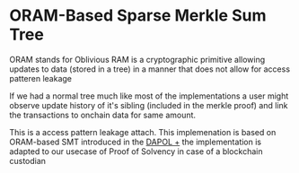 # ORAM-Based Sparse Merkle Sum Tree

ORAM stands for Oblivious RAM is a cryptographic primitive allowing updates to
data (stored in a tree) in a manner that does not allow for access patteren leakage

If we had a normal tree much like most of the implementations a user might observe update history of it's sibling (included in the merkle proof) and link the transactions to onchain data for same amount.

This is a access pattern leakage attach. This implemenation is based on ORAM-based SMT introduced in the [DAPOL +](https://eprint.iacr.org/2021/1350.pdf) the implementation is adapted to our usecase of Proof of Solvency in case of a blockchain custodian
